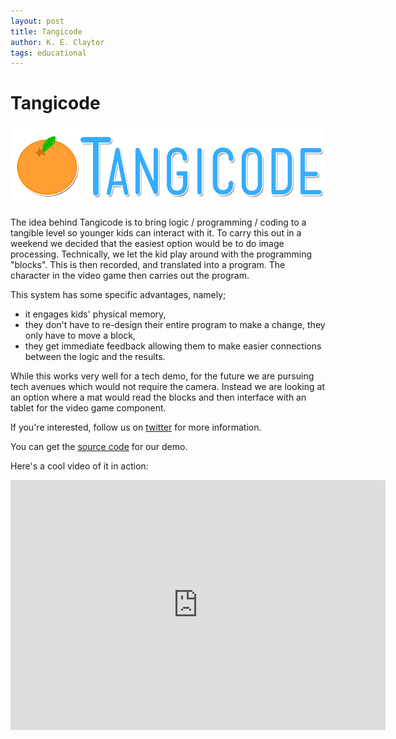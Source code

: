 ```yaml
---
layout: post
title: Tangicode
author: K. E. Claytor
tags: educational
---
```


# Tangicode

![Tangicode logo](/assets/images/tangicode/tangicode_logo.jpg)

The idea behind Tangicode is to bring logic / programming / coding to a tangible level so younger kids can interact with it.
To carry this out in a weekend we decided that the easiest option would be to do image processing.
Technically, we let the kid play around with the programming "blocks".
This is then recorded, and translated into a program.
The character in the video game then carries out the program.

This system has some specific advantages, namely;

- it engages kids' physical memory,
- they don't have to re-design their entire program to make a change, they only have to move a block,
- they get immediate feedback allowing them to make easier connections between the logic and the results.

While this works very well for a tech demo, for the future we are pursuing tech avenues which would not require the camera.
Instead we are looking at an option where a mat would read the blocks and then interface with an tablet for the video game component.

If you're interested, follow us on [twitter](https://twitter.com/tangicode@Tangicode) for more information.

You can get the [source code](https://github.com/KEClaytor/TangicodeGitHub) for our demo.

Here's a cool video of it in action:

<iframe
  width="600"
  height="400"
  src="https://www.youtube.com/embed/les7xxaqUCg"
  frameborder="0"
  allowfullscreen>
</iframe>
